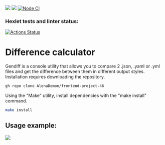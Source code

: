 <a href="https://codeclimate.com/github/AlenaDemon/frontend-project-47/maintainability"><img src="https://api.codeclimate.com/v1/badges/a2b892d7c0af386c5106/maintainability" /></a>
<a href="https://codeclimate.com/github/AlenaDemon/frontend-project-47/test_coverage"><img src="https://api.codeclimate.com/v1/badges/a2b892d7c0af386c5106/test_coverage" /></a>
[![Node CI](https://github.com/AlenaDemon/frontend-project-46/actions/workflows/nodejs.yml/badge.svg)](https://github.com/AlenaDemon/frontend-project-46/actions/workflows/nodejs.yml)
### Hexlet tests and linter status:
[![Actions Status](https://github.com/AlenaDemon/frontend-project-46/actions/workflows/hexlet-check.yml/badge.svg)](https://github.com/AlenaDemon/frontend-project-46/actions)

# Difference calculator
Gendiff is a console utility that allows you to compare 2 .json, .yaml or .yml files and get the difference between them in different output styles.
Installation requires downloading the repository.
```bash 
gh repo clone AlenaDemon/frontend-project-46
```
Using the "Make" utility, install dependencies with the "make install" command.
```bash
make install
```
## Usage example:
<a href="https://asciinema.org/a/GB5kd7a7fnHdf2guDLxR5LMAW" target="_blank"><img src="https://asciinema.org/a/GB5kd7a7fnHdf2guDLxR5LMAW.svg" /></a>